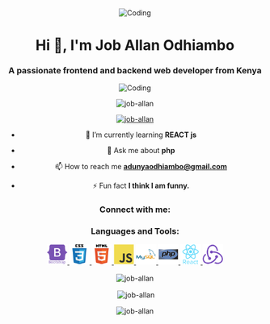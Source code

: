 <div align="center"><img align="center" alt="Coding" width="700" src="https://c.tenor.com/_i9AUV0dv_0AAAAC/welcome-banner.gif"/></>
<h1 align="center">Hi 👋, I'm Job Allan Odhiambo</h1>
<h3 align="center">A passionate frontend and backend web developer from Kenya</h3>
<div align="center"><img alt="Coding" width="400" src="https://cdn.dribbble.com/users/1162077/screenshots/3848914/programmer.gif"/></div>

<p align="center"> <img src="https://komarev.com/ghpvc/?username=job-allan&label=Profile%20views&color=0e75b6&style=flat" alt="job-allan" /> </p>

<p align="center"> <a href="https://github.com/ryo-ma/github-profile-trophy"><img src="https://github-profile-trophy.vercel.app/?username=job-allan" alt="job-allan" /></a> </p>
<p align="center">

- 🌱 I’m currently learning **REACT js**

- 💬 Ask me about **php**

- 📫 How to reach me **adunyaodhiambo@gmail.com**

- ⚡ Fun fact **I think I am funny.**
  </p>

<h3 align="center">Connect with me:</h3>
<p align="center">
</p>

<h3 align="center">Languages and Tools:</h3>
<p align="center"> <a href="https://getbootstrap.com" target="_blank" rel="noreferrer"> <img src="https://raw.githubusercontent.com/devicons/devicon/master/icons/bootstrap/bootstrap-plain-wordmark.svg" alt="bootstrap" width="40" height="40"/> </a> <a href="https://www.w3schools.com/css/" target="_blank" rel="noreferrer"> <img src="https://raw.githubusercontent.com/devicons/devicon/master/icons/css3/css3-original-wordmark.svg" alt="css3" width="40" height="40"/> </a> <a href="https://www.w3.org/html/" target="_blank" rel="noreferrer"> <img src="https://raw.githubusercontent.com/devicons/devicon/master/icons/html5/html5-original-wordmark.svg" alt="html5" width="40" height="40"/> </a> <a href="https://developer.mozilla.org/en-US/docs/Web/JavaScript" target="_blank" rel="noreferrer"> <img src="https://raw.githubusercontent.com/devicons/devicon/master/icons/javascript/javascript-original.svg" alt="javascript" width="40" height="40"/> </a> <a href="https://www.mysql.com/" target="_blank" rel="noreferrer"> <img src="https://raw.githubusercontent.com/devicons/devicon/master/icons/mysql/mysql-original-wordmark.svg" alt="mysql" width="40" height="40"/> </a> <a href="https://www.php.net" target="_blank" rel="noreferrer"> <img src="https://raw.githubusercontent.com/devicons/devicon/master/icons/php/php-original.svg" alt="php" width="40" height="40"/> </a> <a href="https://reactjs.org/" target="_blank" rel="noreferrer"> <img src="https://raw.githubusercontent.com/devicons/devicon/master/icons/react/react-original-wordmark.svg" alt="react" width="40" height="40"/> </a> <a href="https://redux.js.org" target="_blank" rel="noreferrer"> <img src="https://raw.githubusercontent.com/devicons/devicon/master/icons/redux/redux-original.svg" alt="redux" width="40" height="40"/> </a> </p>

<p><img align="center" src="https://github-readme-stats.vercel.app/api/top-langs?username=job-allan&show_icons=true&locale=en&layout=compact" alt="job-allan" /></p>

<p>&nbsp;<img align="center" src="https://github-readme-stats.vercel.app/api?username=job-allan&show_icons=true&locale=en" alt="job-allan" /></p>

<p><img align="center" src="https://github-readme-streak-stats.herokuapp.com/?user=job-allan&" alt="job-allan" /></p>

